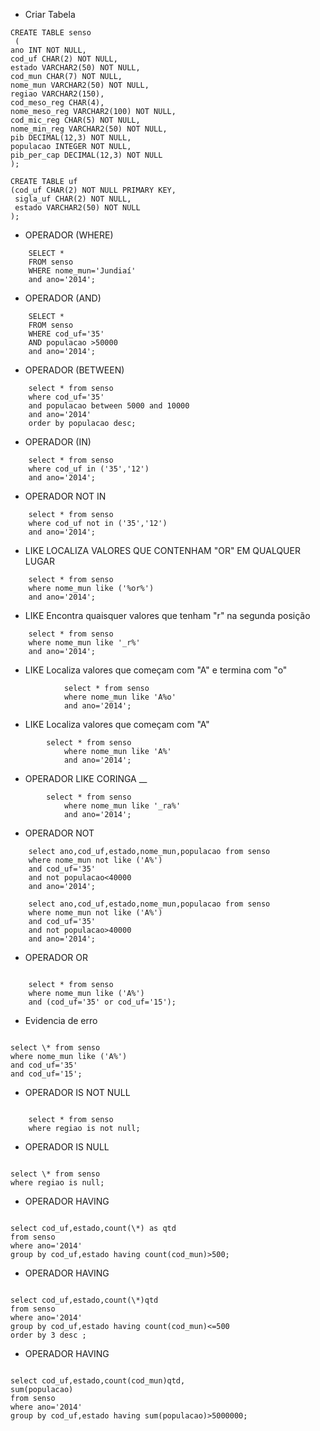 - Criar Tabela

```
CREATE TABLE senso
 (
ano INT NOT NULL,
cod_uf CHAR(2) NOT NULL,
estado VARCHAR2(50) NOT NULL,
cod_mun CHAR(7) NOT NULL,
nome_mun VARCHAR2(50) NOT NULL,
regiao VARCHAR2(150),
cod_meso_reg CHAR(4),
nome_meso_reg VARCHAR2(100) NOT NULL,
cod_mic_reg CHAR(5) NOT NULL,
nome_min_reg VARCHAR2(50) NOT NULL,
pib DECIMAL(12,3) NOT NULL,
populacao INTEGER NOT NULL,
pib_per_cap DECIMAL(12,3) NOT NULL
);

CREATE TABLE uf
(cod_uf CHAR(2) NOT NULL PRIMARY KEY,
 sigla_uf CHAR(2) NOT NULL,
 estado VARCHAR2(50) NOT NULL
);

```

- OPERADOR (WHERE)

```
	SELECT *
	FROM senso
	WHERE nome_mun='Jundiaí'
	and ano='2014';
```

- OPERADOR (AND)

```
	SELECT *
	FROM senso
	WHERE cod_uf='35'
	AND populacao >50000
	and ano='2014';
```

- OPERADOR (BETWEEN)

```
	select * from senso
	where cod_uf='35'
	and populacao between 5000 and 10000
	and ano='2014'
	order by populacao desc;
```

- OPERADOR (IN)

```
	select * from senso
	where cod_uf in ('35','12')
	and ano='2014';
```

- OPERADOR NOT IN

```
    select * from senso
    where cod_uf not in ('35','12')
    and ano='2014';
```

- LIKE LOCALIZA VALORES QUE CONTENHAM "OR" EM QUALQUER LUGAR

```
    select * from senso
    where nome_mun like ('%or%')
    and ano='2014';
```

- LIKE Encontra quaisquer valores que tenham "r" na segunda posição

```
    select * from senso
    where nome_mun like '_r%'
    and ano='2014';
```

- LIKE Localiza valores que começam com "A" e termina com "o"

```
    		select * from senso
    		where nome_mun like 'A%o'
    		and ano='2014';
```

- LIKE Localiza valores que começam com "A"

```
    	select * from senso
    		where nome_mun like 'A%'
    		and ano='2014';
```

- OPERADOR LIKE CORINGA \_\_

```
    	select * from senso
    		where nome_mun like '_ra%'
    		and ano='2014';
```

- OPERADOR NOT

```
    select ano,cod_uf,estado,nome_mun,populacao from senso
    where nome_mun not like ('A%')
    and cod_uf='35'
    and not populacao<40000
    and ano='2014';

    select ano,cod_uf,estado,nome_mun,populacao from senso
    where nome_mun not like ('A%')
    and cod_uf='35'
    and not populacao>40000
    and ano='2014';

```

- OPERADOR OR

```

    select * from senso
    where nome_mun like ('A%')
    and (cod_uf='35' or cod_uf='15');

```

- Evidencia de erro

```

select \* from senso
where nome_mun like ('A%')
and cod_uf='35'
and cod_uf='15';

```

- OPERADOR IS NOT NULL

```

    select * from senso
    where regiao is not null;

```

- OPERADOR IS NULL

```

select \* from senso
where regiao is null;

```

- OPERADOR HAVING

```

select cod_uf,estado,count(\*) as qtd
from senso
where ano='2014'
group by cod_uf,estado having count(cod_mun)>500;

```

- OPERADOR HAVING

```

select cod_uf,estado,count(\*)qtd
from senso
where ano='2014'
group by cod_uf,estado having count(cod_mun)<=500
order by 3 desc ;

```

- OPERADOR HAVING

```

select cod_uf,estado,count(cod_mun)qtd,
sum(populacao)
from senso
where ano='2014'
group by cod_uf,estado having sum(populacao)>5000000;

```
